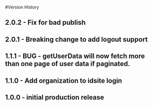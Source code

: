 #Version History
## 2.0.2 - Fix for bad publish

## 2.0.1 - Breaking change to add logout support

## 1.1.1 - BUG - getUserData will now fetch more than one page of user data if paginated.

## 1.1.0 - Add organization to idsite login

## 1.0.0 - initial production release
